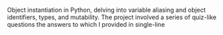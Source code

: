  Object instantiation in Python, delving into variable aliasing and object identifiers, types, and mutability. The project involved a series of quiz-like questions the answers to which I provided in single-line 
